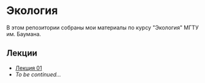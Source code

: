 # Экология

В этом репозитории собраны мои материалы по курсу "Экология" МГТУ им. Баумана.

## Лекции

- [Лекция 01](lec-01.md)
- *To be continued...*
